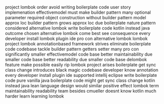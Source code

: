 project lombok order avoid writing boilerplate code user story implemenation effectivemodel must make builder pattern many optional parameter required object construction without builder pattern model approx loc builder pattern grows approx loc due boilerplate nature pattern considered alternative lombok write boilerplate code kotlin instead java outcome chosen alternative lombok come best see consequence every developer install lombok plugin ide pro con alternative lombok lombok project lombok annotationbased framework strives eliminate boilerplate code codebase tackle builder pattern getters setter many pro con significantly smaller effectivemodel code base better maintainability due smaller code base better readability due smaller code base delombok feature make possible easily rip lombok project arises boilerplate get sync class change introduces black magic codebase developer know annotation every developer install plugin ide supported intellij eclipse write boilerplate code pure vanilla java boilerplate code might get sync class change kotlin instead java lean language design would similar positive effect lombok term maintainability readability team besides cmueller doesnt know kotlin much harder learn learning lombok